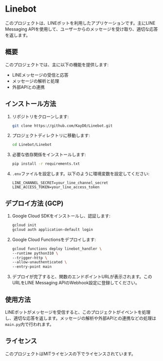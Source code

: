 # Linebot

このプロジェクトは、LINEボットを利用したアプリケーションです。主にLINE Messaging APIを使用して、ユーザーからのメッセージを受け取り、適切な応答を返します。

## 概要

このプロジェクトでは、主に以下の機能を提供します:
- LINEメッセージの受信と応答
- メッセージの解析と処理
- 外部APIとの連携

## インストール方法

1. リポジトリをクローンします:
    ```sh
    git clone https://github.com/KayD0/Linebot.git
    ```
2. プロジェクトディレクトリに移動します:
    ```sh
    cd Linebot/Linebot
    ```
3. 必要な依存関係をインストールします:
    ```sh
    pip install -r requirements.txt
    ```
4. `.env`ファイルを設定します。以下のように環境変数を設定してください:
    ```env
    LINE_CHANNEL_SECRET=your_line_channel_secret
    LINE_ACCESS_TOKEN=your_line_access_token
    ```

## デプロイ方法 (GCP)

1. Google Cloud SDKをインストールし、認証します:
    ```sh
    gcloud init
    gcloud auth application-default login
    ```
2. Google Cloud Functionsをデプロイします:
    ```sh
    gcloud functions deploy linebot_handler \
    --runtime python310 \
    --trigger-http \
    --allow-unauthenticated \
    --entry-point main
    ```
3. デプロイが完了すると、関数のエンドポイントURLが表示されます。このURLをLINE Messaging APIのWebhook設定に登録してください。

## 使用方法

LINEボットがメッセージを受信すると、このプロジェクトがイベントを処理し、適切な応答を返します。メッセージの解析や外部APIとの連携などの処理は`main.py`内で行われます。

## ライセンス

このプロジェクトはMITライセンスの下でライセンスされています。
